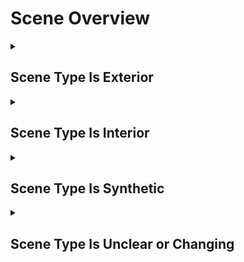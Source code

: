 # Scene Overview

<details>
<summary><h2>Scene Type Is Exterior</h2></summary>


<h3>🔵 Label Name:</h3>
<code>scene_type_is_exterior</code>


<h3>📖 Definition:</h3>
Is the video captured through a camera (real or simulated) and taking place outdoors with physically realistic lighting?

<details>
<summary><h4> Question (Definition)</h4></summary>

</details>

<details>
<summary><h4> Alternative Question</h4></summary>

- Is the scene taking place outside in an open environment?

- Does the video primarily feature an outdoor setting?

- Is the background environment located in a natural or urban open space?

- Does the video take place in a landscape, street, or other outdoor area?

- Is the scene exposed to natural elements like the sky or open air?

- Does the video clearly depict an exterior environment?

- Is the location of the scene outdoors rather than indoors?

- Does the shot emphasize an outdoor setting?

</details>

<details>
<summary><h4> Prompt (Definition)</h4></summary>

- The video is captured through a camera (real or simulated) and takes place outdoors with physically realistic lighting.

</details>

<details>
<summary><h4> Alternative Prompt</h4></summary>

- A video primarily taking place in an open outdoor space.

- A sequence where the setting is clearly outside.

- A shot showing an environment exposed to open air.

- A scene depicting an exterior location such as a park or street.

- A video where the primary setting is outside in nature or urban areas.

- A sequence with all frames captured in an exterior space.

- A shot emphasizing an open outdoor environment.

- A video filmed within an exterior location.

</details>

<h4>🟢 Positive:</h4>
<code>self.lighting_setup.scene_type_is_exterior is True</code>

<h4>🔴 Negative:</h4>
<code>self.lighting_setup.scene_type_is_exterior is False</code>

</details>

<details>
<summary><h2>Scene Type Is Interior</h2></summary>


<h3>🔵 Label Name:</h3>
<code>scene_type_is_interior</code>


<h3>📖 Definition:</h3>
Is the video captured through a camera (real or simulated) and taking place indoors with physically realistic lighting?

<details>
<summary><h4> Question (Definition)</h4></summary>

</details>

<details>
<summary><h4> Alternative Question</h4></summary>

- Is the scene taking place inside a building or enclosed space?

- Does the video primarily feature an indoor setting?

- Is the background environment confined to an enclosed structure?

- Does the video take place in a room, hallway, or other indoor space?

- Is the scene surrounded by walls, ceilings, or other enclosed elements?

- Does the video clearly depict an indoor environment?

- Is the location of the scene indoors rather than outdoors?

- Does the shot emphasize an enclosed, interior setting?

</details>

<details>
<summary><h4> Prompt (Definition)</h4></summary>

- The video is captured through a camera (real or simulated) and takes place indoors with physically realistic lighting.

</details>

<details>
<summary><h4> Alternative Prompt</h4></summary>

- A video primarily taking place in an enclosed space.

- A sequence where the setting is clearly indoors.

- A shot showing an environment surrounded by walls and ceilings.

- A scene depicting an indoor location such as a room or corridor.

- A video where the primary setting is inside a building.

- A sequence with all frames captured in an interior space.

- A shot emphasizing an enclosed indoor environment.

- A video filmed within an interior location.

</details>

<h4>🟢 Positive:</h4>
<code>self.lighting_setup.scene_type_is_interior is True</code>

<h4>🔴 Negative:</h4>
<code>self.lighting_setup.scene_type_is_interior is False</code>

</details>

<details>
<summary><h2>Scene Type Is Synthetic</h2></summary>


<h3>🔵 Label Name:</h3>
<code>scene_type_is_synthetic</code>


<h3>📖 Definition:</h3>
Is the video not a camera capture but a stylized or non-photorealistic render (e.g., anime, cartoons, or low-fidelity game graphics) with non-physically realistic lighting such as flat shading, fake shadows, missing reflections, or exaggerated glow effects?

<details>
<summary><h4> Question (Definition)</h4></summary>

</details>

<details>
<summary><h4> Alternative Question</h4></summary>

- Is the scene artificially generated rather than filmed in the real world?

- Does the video feature 2D animation, game graphics, or CGI environments?

- Is the background made of non-realistic or stylized elements?

- Does the video depict an environment with unrealistic lighting or physics?

- Is the scene composed of computer-generated imagery or game assets?

- Does the video show effects like exaggerated reflections or ray tracing?

- Is the scene visually distinct from real-world cinematography?

- Does the shot emphasize a synthetic, fantasy, or virtual setting?

</details>

<details>
<summary><h4> Prompt (Definition)</h4></summary>

- The video is not a camera capture but a stylized or non-photorealistic render (e.g., anime, cartoons, or low-fidelity game graphics) with non-physically realistic lighting such as flat shading, fake shadows, missing reflections, or exaggerated glow effects.

</details>

<details>
<summary><h4> Alternative Prompt</h4></summary>

- The video shows a synthetic environment with unnatural lighting effects that defy real-world physics.

- A video taking place in a digitally created world.

- A sequence with non-realistic, game-like visuals.

- A shot featuring exaggerated lighting and reflections.

- A video set in a stylized, animated, or computer-generated space.

- A sequence showing an environment with unrealistic physics or effects.

- A shot where the setting is clearly artificial or game-rendered.

- A video with CGI-heavy or virtual world visuals.

- A scene that exists entirely in a synthetic or animated world.

</details>

<h4>🟢 Positive:</h4>
<code>self.lighting_setup.scene_type_is_synthetic is True</code>

<h4>🔴 Negative:</h4>
<code>self.lighting_setup.scene_type_is_synthetic is False</code>

</details>

<details>
<summary><h2>Scene Type Is Unclear or Changing</h2></summary>


<h3>🔵 Label Name:</h3>
<code>scene_type_is_unclear_or_changing</code>


<h3>📖 Definition:</h3>
Is the video captured through a camera (real or simulated) with physically realistic lighting, but with an environment that is ambiguous, transitions between indoors and outdoors, or cannot be reliably determined?

<details>
<summary><h4> Question (Definition)</h4></summary>

</details>

<details>
<summary><h4> Alternative Question</h4></summary>

- Is the scene type unclear, ambiguous, or changing throughout the video (e.g., transitions between indoor and outdoor, or the setting is difficult to determine)?

- Does the video contain mixed or unclear environments?

- Is the scene type inconsistent, changing between different settings?

- Does the video transition between interior and exterior shots?

- Is it difficult to determine whether the scene is indoors or outdoors?

- Does the setting lack clear spatial context?

- Is the background too abstract or stylized to determine a concrete location?

- Does the video feature multiple environments without a dominant one?

- Is the scene composition too complex to categorize simply?

</details>

<details>
<summary><h4> Prompt (Definition)</h4></summary>

- The video is captured through a camera (real or simulated) with physically realistic lighting, but whether it is indoors or outdoors is unclear or changes during the video.

</details>

<details>
<summary><h4> Alternative Prompt</h4></summary>

- The scene type is unclear, ambiguous, or changing throughout the video (e.g., transitions between indoor and outdoor, or the setting is difficult to determine).

- A video where the scene type is hard to categorize.

- A shot where the setting changes between indoor and outdoor.

- A sequence with an unclear or shifting environment.

- A video where the background lacks a clear spatial definition.

- A scene where the location is ambiguous or abstract.

- A shot with inconsistent or mixed spatial elements.

- A video where no dominant environment is clear.

- A setting that cannot be classified as purely interior, exterior, or synthetic.

</details>

<h4>🟢 Positive:</h4>
<code>self.lighting_setup.scene_type_is_unclear_or_changing is True</code>

<h4>🔴 Negative:</h4>
<code>self.lighting_setup.scene_type_is_unclear_or_changing is False</code>

</details>
